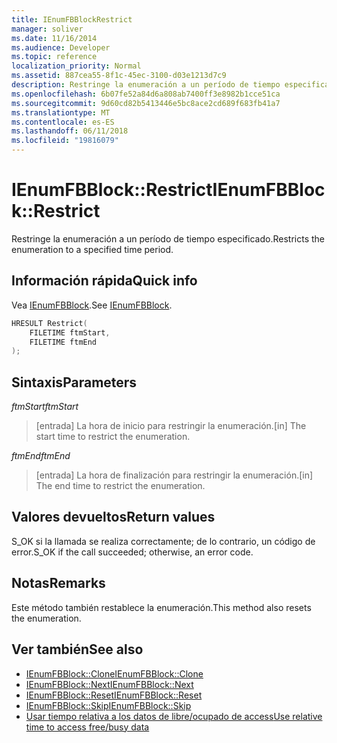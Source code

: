 ```yaml
---
title: IEnumFBBlockRestrict
manager: soliver
ms.date: 11/16/2014
ms.audience: Developer
ms.topic: reference
localization_priority: Normal
ms.assetid: 887cea55-8f1c-45ec-3100-d03e1213d7c9
description: Restringe la enumeración a un período de tiempo especificado.
ms.openlocfilehash: 6b07fe52a84d6a808ab7400ff3e8982b1cce51ca
ms.sourcegitcommit: 9d60cd82b5413446e5bc8ace2cd689f683fb41a7
ms.translationtype: MT
ms.contentlocale: es-ES
ms.lasthandoff: 06/11/2018
ms.locfileid: "19816079"
---
```

# <a name="ienumfbblockrestrict"></a><span data-ttu-id="fa81f-103">IEnumFBBlock::Restrict</span><span class="sxs-lookup"><span data-stu-id="fa81f-103">IEnumFBBlock::Restrict</span></span>

<span data-ttu-id="fa81f-104">Restringe la enumeración a un período de tiempo especificado.</span><span class="sxs-lookup"><span data-stu-id="fa81f-104">Restricts the enumeration to a specified time period.</span></span>
  
## <a name="quick-info"></a><span data-ttu-id="fa81f-105">Información rápida</span><span class="sxs-lookup"><span data-stu-id="fa81f-105">Quick info</span></span>

<span data-ttu-id="fa81f-106">Vea [IEnumFBBlock](ienumfbblock.md).</span><span class="sxs-lookup"><span data-stu-id="fa81f-106">See [IEnumFBBlock](ienumfbblock.md).</span></span>
  
```cpp
HRESULT Restrict(  
    FILETIME ftmStart, 
    FILETIME ftmEnd 
);

```

## <a name="parameters"></a><span data-ttu-id="fa81f-107">Sintaxis</span><span class="sxs-lookup"><span data-stu-id="fa81f-107">Parameters</span></span>

<span data-ttu-id="fa81f-108">_ftmStart_</span><span class="sxs-lookup"><span data-stu-id="fa81f-108">_ftmStart_</span></span>
  
>  <span data-ttu-id="fa81f-109">[entrada] La hora de inicio para restringir la enumeración.</span><span class="sxs-lookup"><span data-stu-id="fa81f-109">[in] The start time to restrict the enumeration.</span></span> 
    
<span data-ttu-id="fa81f-110">_ftmEnd_</span><span class="sxs-lookup"><span data-stu-id="fa81f-110">_ftmEnd_</span></span>
  
> <span data-ttu-id="fa81f-111">[entrada] La hora de finalización para restringir la enumeración.</span><span class="sxs-lookup"><span data-stu-id="fa81f-111">[in] The end time to restrict the enumeration.</span></span>
    
## <a name="return-values"></a><span data-ttu-id="fa81f-112">Valores devueltos</span><span class="sxs-lookup"><span data-stu-id="fa81f-112">Return values</span></span>

<span data-ttu-id="fa81f-113">S_OK si la llamada se realiza correctamente; de lo contrario, un código de error.</span><span class="sxs-lookup"><span data-stu-id="fa81f-113">S_OK if the call succeeded; otherwise, an error code.</span></span>
  
## <a name="remarks"></a><span data-ttu-id="fa81f-114">Notas</span><span class="sxs-lookup"><span data-stu-id="fa81f-114">Remarks</span></span>

<span data-ttu-id="fa81f-115">Este método también restablece la enumeración.</span><span class="sxs-lookup"><span data-stu-id="fa81f-115">This method also resets the enumeration.</span></span>
  
## <a name="see-also"></a><span data-ttu-id="fa81f-116">Ver también</span><span class="sxs-lookup"><span data-stu-id="fa81f-116">See also</span></span>

- [<span data-ttu-id="fa81f-117">IEnumFBBlock::Clone</span><span class="sxs-lookup"><span data-stu-id="fa81f-117">IEnumFBBlock::Clone</span></span>](ienumfbblock-clone.md)  
- [<span data-ttu-id="fa81f-118">IEnumFBBlock::Next</span><span class="sxs-lookup"><span data-stu-id="fa81f-118">IEnumFBBlock::Next</span></span>](ienumfbblock-next.md)  
- [<span data-ttu-id="fa81f-119">IEnumFBBlock::Reset</span><span class="sxs-lookup"><span data-stu-id="fa81f-119">IEnumFBBlock::Reset</span></span>](ienumfbblock-reset.md)  
- [<span data-ttu-id="fa81f-120">IEnumFBBlock::Skip</span><span class="sxs-lookup"><span data-stu-id="fa81f-120">IEnumFBBlock::Skip</span></span>](ienumfbblock-skip.md)  
- [<span data-ttu-id="fa81f-121">Usar tiempo relativa a los datos de libre/ocupado de access</span><span class="sxs-lookup"><span data-stu-id="fa81f-121">Use relative time to access free/busy data</span></span>](how-to-use-relative-time-to-access-free-busy-data.md)


